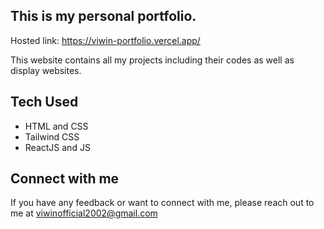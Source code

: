 ## This is my personal portfolio.

Hosted link: https://viwin-portfolio.vercel.app/

This website contains all my projects including their codes as well as display websites.

## Tech Used

- HTML and CSS
- Tailwind CSS
- ReactJS and JS

## Connect with me

If you have any feedback or want to connect with me, please reach out to me at viwinofficial2002@gmail.com
